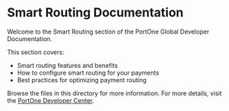 # Smart Routing Documentation

Welcome to the Smart Routing section of the PortOne Global Developer Documentation.

This section covers:

- Smart routing features and benefits
- How to configure smart routing for your payments
- Best practices for optimizing payment routing

Browse the files in this directory for more information. For more details, visit the [PortOne Developer Center](https://docs.portone.cloud/). 